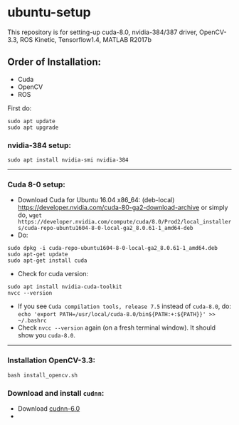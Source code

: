 # ubuntu-setup
This repository is for setting-up cuda-8.0, nvidia-384/387 driver, OpenCV-3.3, ROS Kinetic, Tensorflow1.4, MATLAB R2017b

## Order of Installation:
- Cuda
- OpenCV
- ROS

First do:
```
sudo apt update
sudo apt upgrade
```

### nvidia-384 setup:
`sudo apt install nvidia-smi nvidia-384`
***
### Cuda 8-0 setup:
- Download Cuda for Ubuntu 16.04 x86_64: (deb-local)
https://developer.nvidia.com/cuda-80-ga2-download-archive
or simply do, `wget https://developer.nvidia.com/compute/cuda/8.0/Prod2/local_installers/cuda-repo-ubuntu1604-8-0-local-ga2_8.0.61-1_amd64-deb`
- Do: 
```
sudo dpkg -i cuda-repo-ubuntu1604-8-0-local-ga2_8.0.61-1_amd64.deb
sudo apt-get update
sudo apt-get install cuda
```

- Check for cuda version:
```
sudo apt install nvidia-cuda-toolkit
nvcc --version
```

- If you see `Cuda compilation tools, release 7.5` instead of `cuda-8.0`, do:
``
echo 'export PATH=/usr/local/cuda-8.0/bin${PATH:+:${PATH}}' >> ~/.bashrc
``
- Check `nvcc --version` again (on a fresh terminal window). It should show you `cuda-8.0`.
***

### Installation OpenCV-3.3:
``bash install_opencv.sh``

### Download and install `cudnn`:
- Download [cudnn-6.0](https://drive.google.com/open?id=1PHPS2EdUyIt9GSsidKA92OeNiaYhFJqM0)
- 
